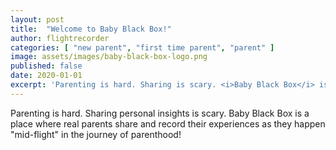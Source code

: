 ```yaml
---
layout: post
title:  "Welcome to Baby Black Box!"
author: flightrecorder
categories: [ "new parent", "first time parent", "parent" ]
image: assets/images/baby-black-box-logo.png
published: false
date: 2020-01-01
excerpt: 'Parenting is hard. Sharing is scary. <i>Baby Black Box</i> is where real parents record their stories as they happen "mid-flight" parenthood.'
---
```


Parenting is hard.  Sharing personal insights is scary.  Baby Black Box is a place where real parents share and record their experiences as they happen "mid-flight" in the journey of parenthood!

